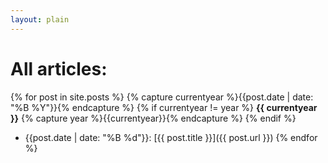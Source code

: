```yaml
---
layout: plain
---
```


# All articles:

{% for post in site.posts %}
{% capture currentyear %}{{post.date | date: "%B %Y"}}{% endcapture %}
{% if currentyear != year %}
**{{ currentyear }}**
{% capture year %}{{currentyear}}{% endcapture %} 
{% endif %}
* {{post.date | date: "%B %d"}}: [{{ post.title }}]({{ post.url }})
{% endfor %}

